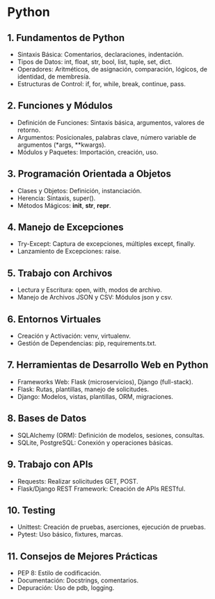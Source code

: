 # Python

## 1. Fundamentos de Python

- Sintaxis Básica: Comentarios, declaraciones, indentación.
- Tipos de Datos: int, float, str, bool, list, tuple, set, dict.
- Operadores: Aritméticos, de asignación, comparación, lógicos, de identidad, de membresía.
- Estructuras de Control: if, for, while, break, continue, pass.

## 2. Funciones y Módulos

- Definición de Funciones: Sintaxis básica, argumentos, valores de retorno.
- Argumentos: Posicionales, palabras clave, número variable de argumentos (\*args, \*\*kwargs).
- Módulos y Paquetes: Importación, creación, uso.

## 3. Programación Orientada a Objetos

- Clases y Objetos: Definición, instanciación.
- Herencia: Sintaxis, super().
- Métodos Mágicos: **init**, **str**, **repr**.

## 4. Manejo de Excepciones

- Try-Except: Captura de excepciones, múltiples except, finally.
- Lanzamiento de Excepciones: raise.

## 5. Trabajo con Archivos

- Lectura y Escritura: open, with, modos de archivo.
- Manejo de Archivos JSON y CSV: Módulos json y csv.

## 6. Entornos Virtuales

- Creación y Activación: venv, virtualenv.
- Gestión de Dependencias: pip, requirements.txt.

## 7. Herramientas de Desarrollo Web en Python

- Frameworks Web: Flask (microservicios), Django (full-stack).
- Flask: Rutas, plantillas, manejo de solicitudes.
- Django: Modelos, vistas, plantillas, ORM, migraciones.

## 8. Bases de Datos

- SQLAlchemy (ORM): Definición de modelos, sesiones, consultas.
- SQLite, PostgreSQL: Conexión y operaciones básicas.

## 9. Trabajo con APIs

- Requests: Realizar solicitudes GET, POST.
- Flask/Django REST Framework: Creación de APIs RESTful.

## 10. Testing

- Unittest: Creación de pruebas, aserciones, ejecución de pruebas.
- Pytest: Uso básico, fixtures, marcas.

## 11. Consejos de Mejores Prácticas

- PEP 8: Estilo de codificación.
- Documentación: Docstrings, comentarios.
- Depuración: Uso de pdb, logging.
